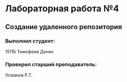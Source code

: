 # Лабораторная работа №4
## Создание удаленного репозитория
### Выполнил студент:
1511Б
Тимофеев Денис
### Проверил старший преподаватель:
Усманов Р.Т.
